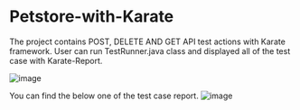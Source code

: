 # Petstore-with-Karate
The project contains POST, DELETE AND GET API test actions with Karate framework.
User can run TestRunner.java class and displayed all of the test case with Karate-Report.

![image](https://user-images.githubusercontent.com/62480904/198889449-c036d108-9558-4590-a85e-59f4f0b982b0.png)

You can find the below one of the test case report.
![image](https://user-images.githubusercontent.com/62480904/198889475-c0fe8610-1883-4834-adaf-8ed5f0dfe63f.png)
